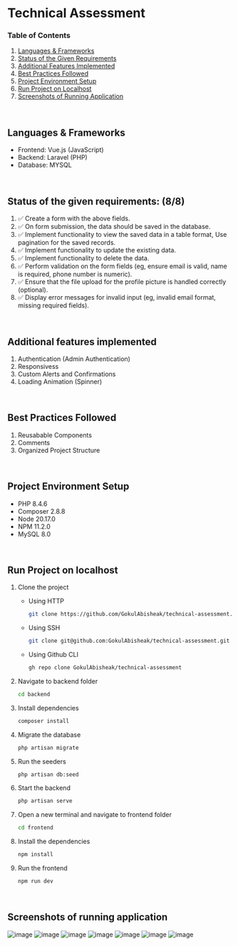 
# Technical Assessment

### Table of Contents
1. [Languages & Frameworks](#languages--frameworks)  
2. [Status of the Given Requirements](#status-of-the-given-requirements-88)  
3. [Additional Features Implemented](#additional-features-implemented)  
4. [Best Practices Followed](#best-practices-followed)  
5. [Project Environment Setup](#project-environment-setup)  
6. [Run Project on Localhost](#run-project-on-localhost)  
7. [Screenshots of Running Application](#screenshots-of-running-application)  

<br />

## Languages & Frameworks
- Frontend: Vue.js (JavaScript)
- Backend: Laravel (PHP)
- Database: MYSQL

<br />

## Status of the given requirements: (8/8)
1. :white_check_mark: Create a form with the above fields.
2. :white_check_mark: On form submission, the data should be saved in the database.
3. :white_check_mark: Implement functionality to view the saved data in a table format, Use pagination for the saved records.
4. :white_check_mark: Implement functionality to update the existing data.
5. :white_check_mark: Implement functionality to delete the data.
6. :white_check_mark: Perform validation on the form fields (eg, ensure email is valid, name is required, phone number is numeric).
7. :white_check_mark: Ensure that the file upload for the profile picture is handled correctly (optional).
8. :white_check_mark: Display error messages for invalid input (eg, invalid email format, missing required fields).

<br />

## Additional features implemented
1. Authentication (Admin Authentication)
2. Responsivess
3. Custom Alerts and Confirmations
4. Loading Animation (Spinner)

<br />

## Best Practices Followed
1. Reusabable Components
2. Comments
3. Organized Project Structure

<br />

## Project Environment Setup
- PHP 8.4.6
- Composer 2.8.8
- Node 20.17.0
- NPM 11.2.0
- MySQL 8.0

<br />

## Run Project on localhost
1. Clone the project
   - Using HTTP
     
     ```bash
     git clone https://github.com/GokulAbisheak/technical-assessment.git
     ```
   - Using SSH
     
     ```bash
     git clone git@github.com:GokulAbisheak/technical-assessment.git
     ```
   - Using Github CLI
     
     ```bash
     gh repo clone GokulAbisheak/technical-assessment
     ```
2. Navigate to backend folder

   ```bash
   cd backend
   ```

3. Install dependencies

   ```bash
   composer install
   ```

4. Migrate the database

   ```bash
   php artisan migrate
   ```

5. Run the seeders

   ```bash
   php artisan db:seed
   ```

6. Start the backend

   ```bash
   php artisan serve
   ```

7. Open a new terminal and navigate to frontend folder

   ```bash
   cd frontend
   ```

8. Install the dependencies

   ```bash
   npm install
   ```

9. Run the frontend

    ```bash
   npm run dev
   ```

<br />

## Screenshots of running application

![image](https://github.com/user-attachments/assets/8d46392a-4357-490d-a684-1b43b122bbbc)
![image](https://github.com/user-attachments/assets/d04401af-d92e-4f94-887c-d82ed4ca435c)
![image](https://github.com/user-attachments/assets/d6777317-ab69-4f42-a800-fe9c357f01ad)
![image](https://github.com/user-attachments/assets/def91e5c-87af-4da1-8d60-2826928aba79)
![image](https://github.com/user-attachments/assets/fb8fe6fe-f40a-460d-b7d6-a165eb5c7644)
![image](https://github.com/user-attachments/assets/e7865b31-4e59-45d9-bdac-b1ea6bbe9ca1)
![image](https://github.com/user-attachments/assets/4de6bc98-4d25-402d-bd87-8d28b61a05cc)





